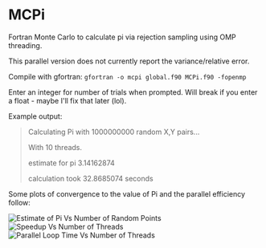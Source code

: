 # MCPi
Fortran Monte Carlo to calculate pi via rejection sampling using OMP threading.

This parallel version does not currently report the variance/relative error. 

Compile with gfortran: `gfortran -o mcpi global.f90 MCPi.f90 -fopenmp`

Enter an integer for number of trials when prompted. Will break if you enter a float - maybe I'll fix that later (lol).

Example output:
> Calculating Pi with            1000000000  random X,Y pairs...
> 
> With           10 threads.
> 
> estimate for pi   3.14162874    
> 
> calculation took   32.8685074     seconds

Some plots of convergence to the value of Pi and the parallel efficiency follow:

![Estimate of Pi Vs Number of Random Points](https://user-images.githubusercontent.com/56891155/139469603-c23221e2-2b60-4e61-84e8-69db9d1ebafe.png)
![Speedup Vs Number of Threads](https://user-images.githubusercontent.com/56891155/139469625-19f30f11-8325-4762-a149-66f2a995fe08.png)
![Parallel Loop Time Vs Number of Threads](https://user-images.githubusercontent.com/56891155/139469639-6a366d94-d969-441a-9904-1ced445b3299.png)

